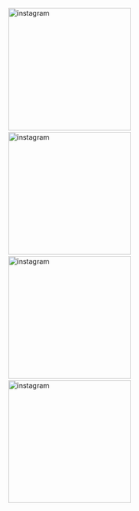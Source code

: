 <img src="https://www.instagram.com/images/instagram/xig/homepage/screenshots/screenshot1-2x.png" alt="instagram" height="250">&nbsp;
<img src="https://www.instagram.com/images/instagram/xig/homepage/screenshots/screenshot2-2x.png" alt="instagram" height="250">&nbsp;
<img src="https://www.instagram.com/images/instagram/xig/homepage/screenshots/screenshot3-2x.png" alt="instagram" height="250">&nbsp;
<img src="https://www.instagram.com/images/instagram/xig/homepage/screenshots/screenshot4-2x.png" alt="instagram" height="250">&nbsp;